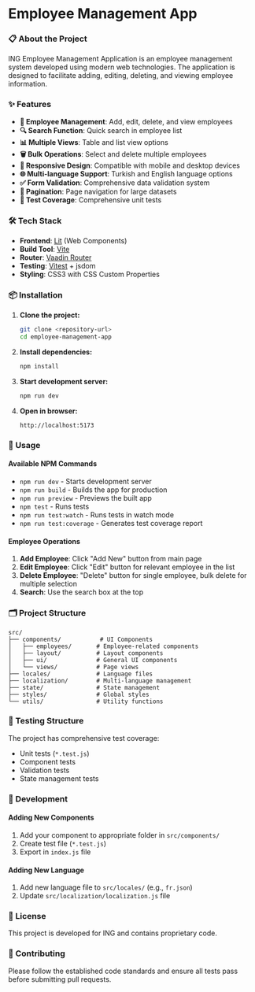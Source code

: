 # Employee Management App

### 📋 About the Project

ING Employee Management Application is an employee management system developed using modern web technologies. The application is designed to facilitate adding, editing, deleting, and viewing employee information.

### ✨ Features

- **👥 Employee Management**: Add, edit, delete, and view employees
- **🔍 Search Function**: Quick search in employee list
- **📊 Multiple Views**: Table and list view options
- **🗑️ Bulk Operations**: Select and delete multiple employees
- **📱 Responsive Design**: Compatible with mobile and desktop devices
- **🌐 Multi-language Support**: Turkish and English language options
- **✅ Form Validation**: Comprehensive data validation system
- **📄 Pagination**: Page navigation for large datasets
- **🧪 Test Coverage**: Comprehensive unit tests

### 🛠️ Tech Stack

- **Frontend**: [Lit](https://lit.dev/) (Web Components)
- **Build Tool**: [Vite](https://vitejs.dev/)
- **Router**: [Vaadin Router](https://github.com/vaadin/router)
- **Testing**: [Vitest](https://vitest.dev/) + jsdom
- **Styling**: CSS3 with CSS Custom Properties

### 📦 Installation

1. **Clone the project:**

   ```bash
   git clone <repository-url>
   cd employee-management-app
   ```

2. **Install dependencies:**

   ```bash
   npm install
   ```

3. **Start development server:**

   ```bash
   npm run dev
   ```

4. **Open in browser:**
   ```
   http://localhost:5173
   ```

### 🚀 Usage

#### Available NPM Commands

- `npm run dev` - Starts development server
- `npm run build` - Builds the app for production
- `npm run preview` - Previews the built app
- `npm test` - Runs tests
- `npm run test:watch` - Runs tests in watch mode
- `npm run test:coverage` - Generates test coverage report

#### Employee Operations

1. **Add Employee**: Click "Add New" button from main page
2. **Edit Employee**: Click "Edit" button for relevant employee in the list
3. **Delete Employee**: "Delete" button for single employee, bulk delete for multiple selection
4. **Search**: Use the search box at the top

### 🗂️ Project Structure

```
src/
├── components/           # UI Components
│   ├── employees/       # Employee-related components
│   ├── layout/          # Layout components
│   ├── ui/              # General UI components
│   └── views/           # Page views
├── locales/             # Language files
├── localization/        # Multi-language management
├── state/               # State management
├── styles/              # Global styles
└── utils/               # Utility functions
```

### 🧪 Testing Structure

The project has comprehensive test coverage:

- Unit tests (`*.test.js`)
- Component tests
- Validation tests
- State management tests

### 🔧 Development

#### Adding New Components

1. Add your component to appropriate folder in `src/components/`
2. Create test file (`*.test.js`)
3. Export in `index.js` file

#### Adding New Language

1. Add new language file to `src/locales/` (e.g., `fr.json`)
2. Update `src/localization/localization.js` file

### 📄 License

This project is developed for ING and contains proprietary code.

### 🤝 Contributing

Please follow the established code standards and ensure all tests pass before submitting pull requests.
